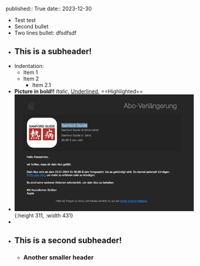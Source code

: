 published:: True
date:: 2023-12-30

- Test test
- Second bullet
- Two lines bullet:
  dfsdfsdf
- ## This is a subheader!
- Indentation:
	- Item 1
	- Item 2
		- Item 2.1
- **Picture in bold!!** *Italic*, <ins>Underlined</ins>, ==Highlighted==
- ![cover-test.jpg](../assets/cover-test_1703954288057_0.jpg){:height 311, :width 431}
-
- ## This is a second subheader!
	- ### Another smaller header